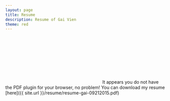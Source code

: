 ```yaml
---
layout: page
title: Resume
description: Resume of Gai Vien
theme: red
---
```


<object data="/resume/resume-gai-09212015.pdf" type="application/pdf" style="height:100vh; width: 100%;">
    <embed src="/resume/resume-gai-09212015.pdf" type="application/pdf" />
    It appears you do not have the PDF plugin for your browser, no problem! You can download my resume [here]({{ site.url }}/resume/resume-gai-09212015.pdf)
</object>